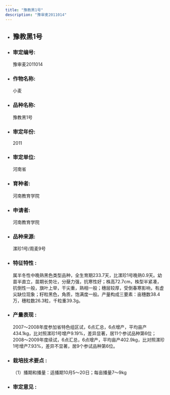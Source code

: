 ```yaml
---
title: "豫教黑1号"
description: "豫审麦2011014"
---
```

* ## 豫教黑1号
* ###  审定编号:  
   豫审麦2011014

*  ### 作物名称:  
   小麦

*   ###  品种名称: 
    豫教黑1号

*   ### 审定年份: 
    2011

*   ### 审定单位:  
    河南省

*   ### 育种者:  
    河南教育学院

*   ### 申请者:  
    河南教育学院

*   ### 品种来源:  
    漯珍1号/周麦9号

*   ### 特征特性 : 
    属半冬性中晚熟黑色类型品种，全生育期233.7天，比漯珍1号晚熟0.9天。幼苗半直立，苗期长势壮，分蘖力强，抗寒性好；株高72.7cm，株型半紧凑，抗倒性一般，旗叶上举，干尖重，熟相一般；穗层较厚，受倒春寒影响，有虚尖缺位现象；籽粒黑色，角质，饱满度一般。产量构成三要素：亩穗数38.4万，穗粒数26.3粒，千粒重39.3g。

*   ### 产量表现 : 
    2007～2008年度参加省特色组区试，6点汇总，6点增产，平均亩产434.1kg，比对照漯珍1号增产9.19%，差异显著，居11个参试品种第6位；2008～2009年度续试，6点汇总，6点增产，平均亩产402.9kg，比对照漯珍1号增产7.93%，差异不显著，居9个参试品种第6位。

*   ### 栽培技术要点 : 
    （1）播期和播量：适播期10月5～20日；每亩播量7～9kg

*   ### 审定意见 : 
    
